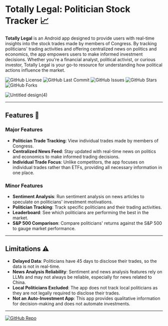 # Totally Legal: Politician Stock Tracker 📈 
**Totally Legal** is an Android app designed to provide users with real-time insights into the stock trades made by members of Congress. By tracking politicians' trading activities and offering centralized news on politics and economics, the app empowers users to make informed investment decisions. Whether you're a financial analyst, political activist, or curious investor, Totally Legal is your go-to resource for understanding how political actions influence the market.

![GitHub License](https://img.shields.io/github/license/s5y-ux/TotallyLegal?style=flat-square)
![GitHub Last Commit](https://img.shields.io/github/last-commit/s5y-ux/TotallyLegal?style=flat-square)
![GitHub Issues](https://img.shields.io/github/issues/s5y-ux/TotallyLegal?style=flat-square)
![GitHub Stars](https://img.shields.io/github/stars/s5y-ux/TotallyLegal?style=flat-square)
![GitHub Forks](https://img.shields.io/github/forks/s5y-ux/TotallyLegal?style=flat-square)

![Untitled design(4)](https://github.com/user-attachments/assets/97531315-5f36-4e28-a8c4-1daa51069e6d)


---

## Features 🚀

### Major Features
- **Politician Trade Tracking**: View individual trades made by members of Congress.
- **Centralized News Feed**: Stay updated with real-time news on politics and economics to make informed trading decisions.
- **Individual Trade Focus**: Unlike competitors, the app focuses on individual trades rather than ETFs, providing all necessary information in one place.

### Minor Features
- **Sentiment Analysis**: Run sentiment analysis on news articles to speculate on politicians' investment motivations.
- **Politician Tracking**: Track specific politicians and their trading activities.
- **Leaderboard**: See which politicians are performing the best in the market.
- **S&P 500 Comparison**: Compare politicians' returns against the S&P 500 to gauge market performance.

---

## Limitations ⚠️
- **Delayed Data**: Politicians have 45 days to disclose their trades, so the data is not in real-time.
- **News Analysis Reliability**: Sentiment and news analysis features rely on LLMs and may not always be reliable, especially for news related to China.
- **Local Politicians Excluded**: The app does not track local politicians as they are not legally required to disclose their trades.
- **Not an Auto-Investment App**: This app provides qualitative information for decision-making and does not automate investments.

---

[![GitHub Repo](https://img.shields.io/badge/GitHub-TotallyLegal-blue?style=flat-square&logo=github)](https://github.com/s5y-ux/TotallyLegal)
